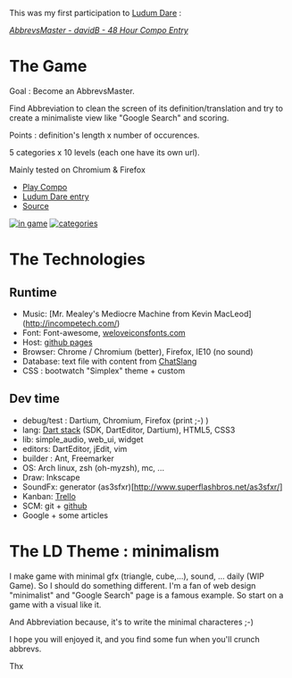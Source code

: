 This was my first participation to [Ludum Dare](http://www.ludumdare.com/) :

*[AbbrevsMaster - davidB - 48 Hour Compo Entry](http://www.ludumdare.com/compo/ludum-dare-26/?action=preview&uid=20693)*

The Game
========

Goal : Become an AbbrevsMaster.

Find Abbreviation to clean the screen of its definition/translation and try to create a minimaliste view like "Google Search" and scoring.

Points : definition's length x number of occurences.

5 categories x 10 levels (each one have its own url).

Mainly tested on Chromium & Firefox

* [Play Compo](http://davidB.github.io/ld26_minimalism/compo)
* [Ludum Dare entry](http://www.ludumdare.com/compo/ludum-dare-26/?action=preview&uid=20693)
* [Source](https://github.com/davidB/ld26_minimalism/)

[![in game](http://www.ludumdare.com/compo/wp-content/compo2/thumb/1c55c39e497c33d6c4442262e1bf66a1.jpg)](http://www.ludumdare.com/compo/wp-content/compo2/233892/20693-shot0.jpg)
[![categories](http://www.ludumdare.com/compo/wp-content/compo2/thumb/6668934daa3169667d51e68ee77f9505.jpg)](http://www.ludumdare.com/compo/wp-content/compo2/233892/20693-shot1.jpg)

The Technologies
================

Runtime
-------

* Music: [Mr. Mealey's Mediocre Machine from Kevin MacLeod] (http://incompetech.com/)
* Font: Font-awesome, [weloveiconsfonts.com](http://weloveiconsfonts.com)
* Host: [github pages](http://pages.github.com/)
* Browser: Chrome / Chromium (better), Firefox, IE10 (no sound)
* Database: text file with content from [ChatSlang](http://www.chatslang.com/)
* CSS : bootwatch "Simplex" theme + custom

Dev time
--------
 
* debug/test : Dartium, Chromium, Firefox (print ;-) )
* lang: [Dart stack](http://dartlang.org) (SDK, DartEditor, Dartium), HTML5, CSS3
* lib: simple_audio, web_ui, widget
* editors: DartEditor, jEdit, vim
* builder : Ant, Freemarker
* OS: Arch linux, zsh (oh-myzsh), mc, ...
* Draw: Inkscape
* SoundFx: generator (as3sfxr)[http://www.superflashbros.net/as3sfxr/]
* Kanban: [Trello](https://trello.com/board/ld26/517afacee4a0282247000a89)
* SCM: git + [github](https://github.com/davidB/ld48_minimalism/)
* Google + some articles



The LD Theme : minimalism
=========================

I make game with minimal gfx (triangle, cube,...), sound, ... daily (WIP Game). So I should do something different. I'm a fan of web design "minimalist" and "Google Search" page is a famous example. So start on a game with a visual like it.

And Abbreviation because, it's to write the minimal characteres ;-)



I hope you will enjoyed it, and you find some fun when you'll crunch abbrevs.

Thx

